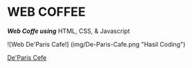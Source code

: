 # WEB COFFEE

***Web Coffe using*** HTML, CSS, & Javascript

![Web De'Paris Cafe!] (img/De-Paris-Cafe.png "Hasil Coding")

[De'Paris Cefe](https://satriai0508.github.io/web-paris-cafe)
